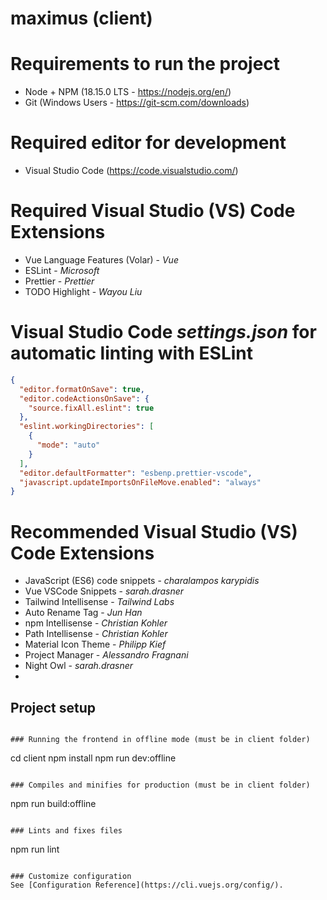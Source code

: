# maximus (client)

# Requirements to run the project

- Node + NPM (18.15.0 LTS - https://nodejs.org/en/)
- Git (Windows Users - https://git-scm.com/downloads)

# Required editor for development

- Visual Studio Code (https://code.visualstudio.com/)

# Required Visual Studio (VS) Code Extensions

- Vue Language Features (Volar) - _Vue_
- ESLint - _Microsoft_
- Prettier - _Prettier_
- TODO Highlight - _Wayou Liu_

# Visual Studio Code _settings.json_ for automatic linting with ESLint

```json
{
  "editor.formatOnSave": true,
  "editor.codeActionsOnSave": {
    "source.fixAll.eslint": true
  },
  "eslint.workingDirectories": [
    {
      "mode": "auto"
    }
  ],
  "editor.defaultFormatter": "esbenp.prettier-vscode",
  "javascript.updateImportsOnFileMove.enabled": "always"
}
```

# Recommended Visual Studio (VS) Code Extensions

- JavaScript (ES6) code snippets - _charalampos karypidis_
- Vue VSCode Snippets - _sarah.drasner_
- Tailwind Intellisense - _Tailwind Labs_
- Auto Rename Tag - _Jun Han_
- npm Intellisense - _Christian Kohler_
- Path Intellisense - _Christian Kohler_
- Material Icon Theme - _Philipp Kief_
- Project Manager - _Alessandro Fragnani_
- Night Owl - _sarah.drasner_
-

## Project setup

```

### Running the frontend in offline mode (must be in client folder)
```

cd client
npm install
npm run dev:offline

```

### Compiles and minifies for production (must be in client folder)
```

npm run build:offline

```

### Lints and fixes files
```

npm run lint

```

### Customize configuration
See [Configuration Reference](https://cli.vuejs.org/config/).
```
